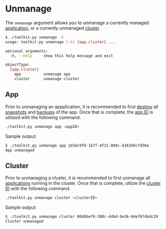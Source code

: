 # Unmanage

The `unmanage` argument allows you to unmanage a currently managed [application](#app), or a currently unmanaged [cluster](#cluster).

```bash
$ ./toolkit.py unmanage -h
usage: toolkit.py unmanage [-h] {app,cluster} ...

optional arguments:
  -h, --help     show this help message and exit

objectType:
  {app,cluster}
    app          unmanage app
    cluster      unmanage cluster
```

## App

Prior to unmanaging an appplication, it is recommended to first [destroy](../destroy/README.md) all [snapshots](../destroy/README.md#snapshot) and [backups](../destroy/README.md#backup) of the app.  Once that is complete, the [app ID](../list/README.md#apps) is utilized with the following command.

```bash
./toolkit.py unmanage app <appID>
```

Sample output:

```bash
$ ./toolkit.py unmanage app 1d16c9f0-1b7f-4f21-804c-4162b0cfd56e
App unmanaged
```

## Cluster

Prior to unmanaging a cluster, it is recommended to first unmanage all [applications](#app) running in the cluster.  Once that is complete, utilzie the [cluster ID](../list/README.md#clusters) with the following command.

```bash
./toolkit.py unmanage cluster <clusterID>
```

Sample output:

```bash
$ ./toolkit.py unmanage cluster 80d6bef8-300c-44bd-9e36-04ef874bdc29
Cluster unmanaged
```
